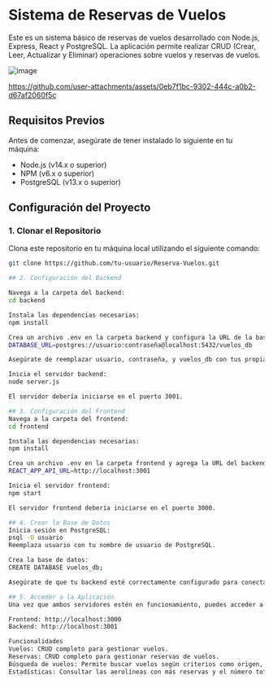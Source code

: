 # Sistema de Reservas de Vuelos

Este es un sistema básico de reservas de vuelos desarrollado con Node.js, Express, React y PostgreSQL. La aplicación permite realizar CRUD (Crear, Leer, Actualizar y Eliminar) operaciones sobre vuelos y reservas de vuelos.

![image](https://github.com/user-attachments/assets/159a288b-99bc-4d03-a64d-874171eece36)



https://github.com/user-attachments/assets/0eb7f1bc-9302-444c-a0b2-d67af2060f5c



## Requisitos Previos

Antes de comenzar, asegúrate de tener instalado lo siguiente en tu máquina:

- Node.js (v14.x o superior)
- NPM (v6.x o superior)
- PostgreSQL (v13.x o superior)

## Configuración del Proyecto

### 1. Clonar el Repositorio

Clona este repositorio en tu máquina local utilizando el siguiente comando:

```bash
git clone https://github.com/tu-usuario/Reserva-Vuelos.git

## 2. Configuración del Backend

Navega a la carpeta del backend:
cd backend

Instala las dependencias necesarias:
npm install

Crea un archivo .env en la carpeta backend y configura la URL de la base de datos de PostgreSQL:
DATABASE_URL=postgres://usuario:contraseña@localhost:5432/vuelos_db

Asegúrate de reemplazar usuario, contraseña, y vuelos_db con tus propias credenciales y el nombre de tu base de datos.

Inicia el servidor backend:
node server.js

El servidor debería iniciarse en el puerto 3001.

## 3. Configuración del Frontend
Navega a la carpeta del frontend:
cd frontend

Instala las dependencias necesarias:
npm install

Crea un archivo .env en la carpeta frontend y agrega la URL del backend:
REACT_APP_API_URL=http://localhost:3001

Inicia el servidor frontend:
npm start

El servidor frontend debería iniciarse en el puerto 3000.

## 4. Crear la Base de Datos
Inicia sesión en PostgreSQL:
psql -U usuario
Reemplaza usuario con tu nombre de usuario de PostgreSQL.

Crea la base de datos:
CREATE DATABASE vuelos_db;

Asegúrate de que tu backend esté correctamente configurado para conectarse a esta base de datos, como se describe en el archivo .env del backend.

## 5. Acceder a la Aplicación
Una vez que ambos servidores estén en funcionamiento, puedes acceder a la aplicación en tu navegador:

Frontend: http://localhost:3000
Backend: http://localhost:3001

Funcionalidades
Vuelos: CRUD completo para gestionar vuelos.
Reservas: CRUD completo para gestionar reservas de vuelos.
Búsqueda de vuelos: Permite buscar vuelos según criterios como origen, destino y fechas.
Estadísticas: Consultar las aerolíneas con más reservas y el número total de aerolíneas registradas.
